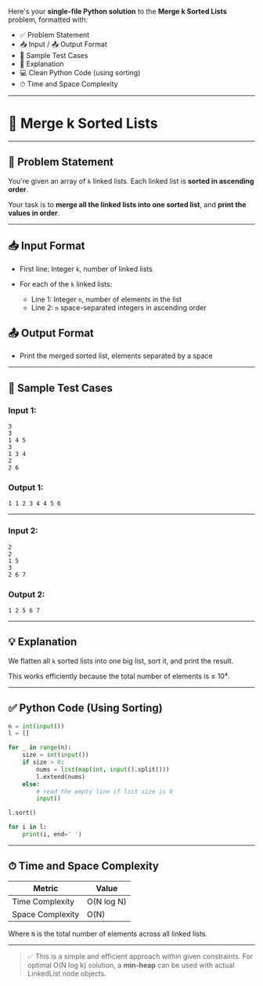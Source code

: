 Here's your **single-file Python solution** to the **Merge k Sorted Lists** problem, formatted with:

* ✅ Problem Statement
* 📥 Input / 📤 Output Format
* 🧪 Sample Test Cases
* 🧠 Explanation
* 💻 Clean Python Code (using sorting)
* ⏱ Time and Space Complexity

---

# 🔗 Merge k Sorted Lists

---

## 📝 Problem Statement

You're given an array of `k` linked lists. Each linked list is **sorted in ascending order**.

Your task is to **merge all the linked lists into one sorted list**, and **print the values in order**.

---

## 📥 Input Format

* First line: Integer `k`, number of linked lists
* For each of the `k` linked lists:

  * Line 1: Integer `n`, number of elements in the list
  * Line 2: `n` space-separated integers in ascending order

## 📤 Output Format

* Print the merged sorted list, elements separated by a space

---

## 🧪 Sample Test Cases

### Input 1:

```
3
3
1 4 5
3
1 3 4
2
2 6
```

### Output 1:

```
1 1 2 3 4 4 5 6 
```

---

### Input 2:

```
2
2
1 5
3
2 6 7
```

### Output 2:

```
1 2 5 6 7 
```

---

## 💡 Explanation

We flatten all `k` sorted lists into one big list, sort it, and print the result.

This works efficiently because the total number of elements is ≤ 10⁴.

---

## ✅ Python Code (Using Sorting)

```python
n = int(input())
l = []

for _ in range(n):
    size = int(input())
    if size > 0:
        nums = list(map(int, input().split()))
        l.extend(nums)
    else:
        # read the empty line if list size is 0
        input()

l.sort()

for i in l:
    print(i, end=' ')
```

---

## ⏱ Time and Space Complexity

| Metric           | Value      |
| ---------------- | ---------- |
| Time Complexity  | O(N log N) |
| Space Complexity | O(N)       |

Where `N` is the total number of elements across all linked lists.

---

> ✅ This is a simple and efficient approach within given constraints. For optimal O(N log k) solution, a **min-heap** can be used with actual LinkedList node objects.
